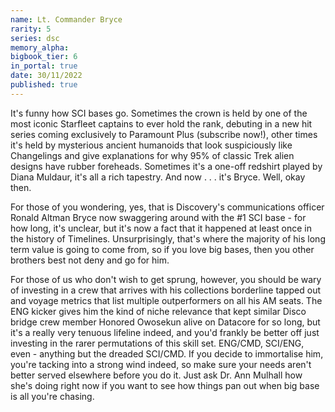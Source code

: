 ```yaml
---
name: Lt. Commander Bryce
rarity: 5
series: dsc
memory_alpha:
bigbook_tier: 6
in_portal: true
date: 30/11/2022
published: true
---
```


It's funny how SCI bases go. Sometimes the crown is held by one of the most iconic Starfleet captains to ever hold the rank, debuting in a new hit series coming exclusively to Paramount Plus (subscribe now!), other times it's held by mysterious ancient humanoids that look suspiciously like Changelings and give explanations for why 95% of classic Trek alien designs have rubber foreheads. Sometimes it's a one-off redshirt played by Diana Muldaur, it's all a rich tapestry. And now . . . it's Bryce. Well, okay then.

For those of you wondering, yes, that is Discovery's communications officer Ronald Altman Bryce now swaggering around with the #1 SCI base - for how long, it's unclear, but it's now a fact that it happened at least once in the history of Timelines. Unsurprisingly, that's where the majority of his long term value is going to come from, so if you love big bases, then you other brothers best not deny and go for him.

For those of us who don't wish to get sprung, however, you should be wary of investing in a crew that arrives with his collections borderline tapped out and voyage metrics that list multiple outperformers on all his AM seats. The ENG kicker gives him the kind of niche relevance that kept similar Disco bridge crew member Honored Owosekun alive on Datacore for so long, but it's a really very tenuous lifeline indeed, and you'd frankly be better off just investing in the rarer permutations of this skill set. ENG/CMD, SCI/ENG, even - anything but the dreaded SCI/CMD. If you decide to immortalise him, you're tacking into a strong wind indeed, so make sure your needs aren't better served elsewhere before you do it. Just ask Dr. Ann Mulhall how she's doing right now if you want to see how things pan out when big base is all you're chasing.
